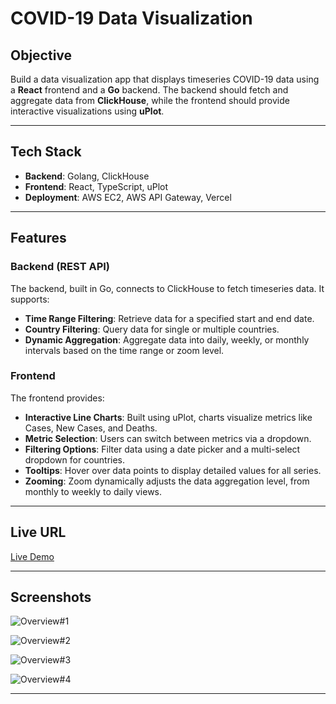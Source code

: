 # COVID-19 Data Visualization

## Objective

Build a data visualization app that displays timeseries COVID-19 data using a **React** frontend and a **Go** backend. The backend should fetch and aggregate data from **ClickHouse**, while the frontend should provide interactive visualizations using **uPlot**.

---

## Tech Stack
- **Backend**: Golang, ClickHouse  
- **Frontend**: React, TypeScript, uPlot  
- **Deployment**: AWS EC2, AWS API Gateway, Vercel  

---

## Features

### Backend (REST API)
The backend, built in Go, connects to ClickHouse to fetch timeseries data. It supports:
- **Time Range Filtering**: Retrieve data for a specified start and end date.
- **Country Filtering**: Query data for single or multiple countries.
- **Dynamic Aggregation**: Aggregate data into daily, weekly, or monthly intervals based on the time range or zoom level.

### Frontend
The frontend provides:
- **Interactive Line Charts**: Built using uPlot, charts visualize metrics like Cases, New Cases, and Deaths.
- **Metric Selection**: Users can switch between metrics via a dropdown.
- **Filtering Options**: Filter data using a date picker and a multi-select dropdown for countries.
- **Tooltips**: Hover over data points to display detailed values for all series.
- **Zooming**: Zoom dynamically adjusts the data aggregation level, from monthly to weekly to daily views.

---

## Live URL

[Live Demo](https://kloud-mate-assignment.vercel.app/)  

---

## Screenshots
![Overview#1](./screenshots/overview-1.png)

![Overview#2](./screenshots/overview-2.png)

![Overview#3](./screenshots/overview-3.png)

![Overview#4](./screenshots/overview-4.png)

---
